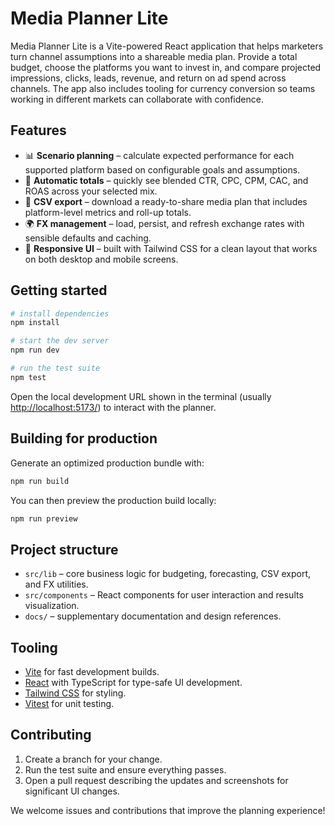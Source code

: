 # Media Planner Lite

Media Planner Lite is a Vite-powered React application that helps marketers turn channel assumptions into a shareable media plan. Provide a total budget, choose the platforms you want to invest in, and compare projected impressions, clicks, leads, revenue, and return on ad spend across channels. The app also includes tooling for currency conversion so teams working in different markets can collaborate with confidence.

## Features

- 📊 **Scenario planning** – calculate expected performance for each supported platform based on configurable goals and assumptions.
- 🧮 **Automatic totals** – quickly see blended CTR, CPC, CPM, CAC, and ROAS across your selected mix.
- 💾 **CSV export** – download a ready-to-share media plan that includes platform-level metrics and roll-up totals.
- 🌍 **FX management** – load, persist, and refresh exchange rates with sensible defaults and caching.
- 🎨 **Responsive UI** – built with Tailwind CSS for a clean layout that works on both desktop and mobile screens.

## Getting started

```bash
# install dependencies
npm install

# start the dev server
npm run dev

# run the test suite
npm test
```

Open the local development URL shown in the terminal (usually <http://localhost:5173/>) to interact with the planner.

## Building for production

Generate an optimized production bundle with:

```bash
npm run build
```

You can then preview the production build locally:

```bash
npm run preview
```

## Project structure

- `src/lib` – core business logic for budgeting, forecasting, CSV export, and FX utilities.
- `src/components` – React components for user interaction and results visualization.
- `docs/` – supplementary documentation and design references.

## Tooling

- [Vite](https://vitejs.dev/) for fast development builds.
- [React](https://react.dev/) with TypeScript for type-safe UI development.
- [Tailwind CSS](https://tailwindcss.com/) for styling.
- [Vitest](https://vitest.dev/) for unit testing.

## Contributing

1. Create a branch for your change.
2. Run the test suite and ensure everything passes.
3. Open a pull request describing the updates and screenshots for significant UI changes.

We welcome issues and contributions that improve the planning experience!
